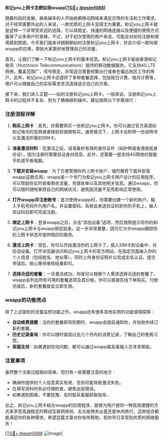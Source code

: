 **和记you上网卡怎麽註冊wsapp[[TG💪+ @esim1088](https://t.me/s/esim1088)]**

随着科技的发展，越来越多的人开始依赖移动网络来满足日常的生活和工作需求。对于经常需要外出的人来说，一款优质的上网卡显得尤为重要。和记you上网卡就是这样一个非常受欢迎的选择。它以其稳定、快速的网络连接以及便捷的使用方式赢得了众多用户的青睐。不过，对于初次使用的用户来说，可能会对如何注册和使用感到困惑。今天我们就来详细聊聊如何注册和记you上网卡，并且介绍一款叫做wsapp的应用，帮助大家更好地管理自己的流量。

首先，让我们了解一下和记you上网卡的基本信息。和记you上网卡是由香港和记电讯（Hutchison Telecommunications）提供的移动数据服务。它支持4G LTE网络，覆盖范围广，信号稳定，非常适合需要频繁出行或者在偏远地区工作的用户。此外，和记you上网卡还提供了多种套餐选择，包括按日计费、按月计费等，用户可以根据自己的实际需求灵活选择适合自己的方案。

接下来，我们进入正题——如何注册和记you上网卡。一般来说，注册和记you上网卡的过程并不复杂，但为了确保顺利操作，建议按照以下步骤进行：

### 注册流程详解

1. **购买上网卡**：首先，你需要购买一张和记you上网卡。你可以通过官方渠道如和记电讯的官网或者授权经销商购买。通常情况下，上网卡会附带一份说明书以及激活所需的SIM卡。

2. **准备激活材料**：在激活之前，请准备好有效的身份证件（如护照或香港居民身份证），因为注册时需要验证身份信息。此外，还需要一部支持4G网络的智能手机或平板电脑。

3. **下载并安装wsapp**：为了方便管理你的上网卡账户，强烈推荐下载并安装wsapp这款应用。wsapp是一个专门为和记you上网卡用户设计的应用程序，可以帮助你实时查看剩余流量、充值账单以及其他相关信息。通过wsapp，你可以随时随地掌控自己的网络状况，避免因流量不足而影响正常使用。

4. **打开wsapp并注册账号**：首次使用wsapp时，你需要创建一个新的账户。输入手机号码作为用户名，并设置密码。系统会发送验证码到你的手机上，输入验证码后即可完成注册。

5. **绑定上网卡**：登录wsapp之后，点击“添加设备”选项，然后按照提示将你的和记you上网卡与wsapp绑定起来。这一步非常重要，因为它允许wsapp跟踪你的上网卡状态并提供相应的服务。

6. **激活上网卡**：现在，你可以开始激活你的上网卡了。插入SIM卡到设备中，并启动设备。打开浏览器访问和记you上网卡的官方网站，在指定页面输入你的个人信息（包括姓名、地址等），同时上传身份证照片以完成实名认证。提交申请后，耐心等待审核结果即可。

7. **选择合适的套餐**：一旦激活成功，你就可以根据个人需求选择合适的套餐了。wsapp会列出所有可用的套餐选项及其价格，你可以直接在线下单购买。付款完成后，新的套餐就会立即生效。

### wsapp的功能亮点

除了上述提到的流量监控功能之外，wsapp还有很多其他实用的功能值得探索：

- **自动续费提醒**：当你的套餐即将到期时，wsapp会提前通知你，并协助你续订新的套餐。
- **历史记录查询**：你可以随时查阅过去几个月内的消费记录，了解自己的使用习惯。
- **客服支持**：如果遇到任何问题，都可以通过wsapp联系客服人员寻求帮助。

### 注意事项

虽然整个注册过程相对简单，但仍有一些需要注意的地方：

- 确保所提供的个人信息真实有效，否则可能导致激活失败。
- 在填写资料时务必仔细检查，避免出现错误。
- 如果遇到困难，不要犹豫，及时联系客服获取指导。

总之，和记you上网卡结合wsapp的应用程序，能够为用户提供一种高效便捷的方式来享受高速稳定的移动互联网体验。无论是商务出差还是休闲旅行，这款组合都能满足你的各种需求。希望这篇文章对你有所帮助，祝你早日享受到优质的网络服务！

[[TG💪+ @esim1088](https://t.me/s/esim1088) ![Image](https://i.postimg.cc/4NQfJmqS/Snipaste-2025-05-13-00-14-12.png)]